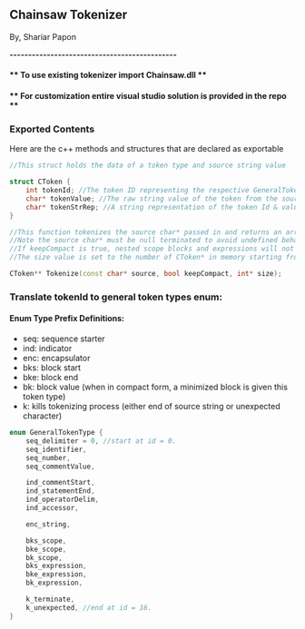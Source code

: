 ## Chainsaw Tokenizer
By, Shariar Papon

<b>
---------------------------------------------
</b>

#### ** To use existing tokenizer import Chainsaw.dll **
#### ** For customization entire visual studio solution is provided in the repo **

### Exported Contents
Here are the c++ methods and structures that are declared as exportable

```cpp
//This struct holds the data of a token type and source string value

struct CToken {
    int tokenId; //The token ID representing the respective GeneralTokenType enum value.
    char* tokenValue; //The raw string value of the token from the source.
    char* tokenStrRep; //A string representation of the token Id & value.
}
```

```cpp
//This function tokenizes the source char* passed in and returns an array of CToken pointers.
//Note the source char* must be null terminated to avoid undefined behavior.
//If keepCompact is true, nested scope blocks and expressions will not be expanded recursively.
//The size value is set to the number of CToken* in memory starting from the base of CToken**.

CToken** Tokenize(const char* source, bool keepCompact, int* size);
```

### Translate tokenId to general token types enum:
#### Enum Type Prefix Definitions:

 - seq: sequence starter
 - ind: indicator
 - enc: encapsulator
 - bks: block start
 - bke: block end
 - bk: block value (when in compact form, a minimized block is given this token type)
 - k: kills tokenizing process (either end of source string or unexpected character)

```cpp
enum GeneralTokenType {
	seq_delimiter = 0, //start at id = 0.
	seq_identifier,
	seq_number,
	seq_commentValue,

	ind_commentStart,
	ind_statementEnd,
	ind_operatorDelim,
	ind_accessor,

	enc_string,

	bks_scope,
	bke_scope,
	bk_scope,
	bks_expression,
	bke_expression,
	bk_expression,

	k_terminate,
	k_unexpected, //end at id = 16.
}
```
